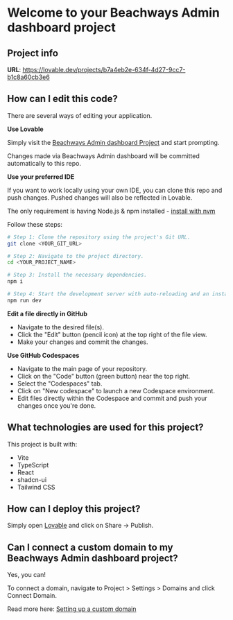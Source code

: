 # Welcome to your Beachways Admin dashboard project

## Project info

**URL**: https://lovable.dev/projects/b7a4eb2e-634f-4d27-9cc7-b1c8a60cb3e6

## How can I edit this code?

There are several ways of editing your application.

**Use Lovable**

Simply visit the [Beachways Admin dashboard Project](https://lovable.dev/projects/b7a4eb2e-634f-4d27-9cc7-b1c8a60cb3e6) and start prompting.

Changes made via Beachways Admin dashboard will be committed automatically to this repo.

**Use your preferred IDE**

If you want to work locally using your own IDE, you can clone this repo and push changes. Pushed changes will also be reflected in Lovable.

The only requirement is having Node.js & npm installed - [install with nvm](https://github.com/nvm-sh/nvm#installing-and-updating)

Follow these steps:

```sh
# Step 1: Clone the repository using the project's Git URL.
git clone <YOUR_GIT_URL>

# Step 2: Navigate to the project directory.
cd <YOUR_PROJECT_NAME>

# Step 3: Install the necessary dependencies.
npm i

# Step 4: Start the development server with auto-reloading and an instant preview.
npm run dev
```

**Edit a file directly in GitHub**

- Navigate to the desired file(s).
- Click the "Edit" button (pencil icon) at the top right of the file view.
- Make your changes and commit the changes.

**Use GitHub Codespaces**

- Navigate to the main page of your repository.
- Click on the "Code" button (green button) near the top right.
- Select the "Codespaces" tab.
- Click on "New codespace" to launch a new Codespace environment.
- Edit files directly within the Codespace and commit and push your changes once you're done.

## What technologies are used for this project?

This project is built with:

- Vite
- TypeScript
- React
- shadcn-ui
- Tailwind CSS

## How can I deploy this project?

Simply open [Lovable](https://lovable.dev/projects/b7a4eb2e-634f-4d27-9cc7-b1c8a60cb3e6) and click on Share -> Publish.

## Can I connect a custom domain to my Beachways Admin dashboard project?

Yes, you can!

To connect a domain, navigate to Project > Settings > Domains and click Connect Domain.

Read more here: [Setting up a custom domain](https://docs.lovable.dev/tips-tricks/custom-domain#step-by-step-guide)
